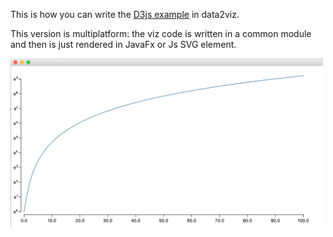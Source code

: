 This is how you can write the [D3js example](https://bl.ocks.org/mbostock/7621155) 
in data2viz.

This version is multiplatform: the viz code is written in a common module
and then is just rendered in JavaFx or Js SVG element.

<img src="docs/natural-log-scale-jfx.png" width="500">